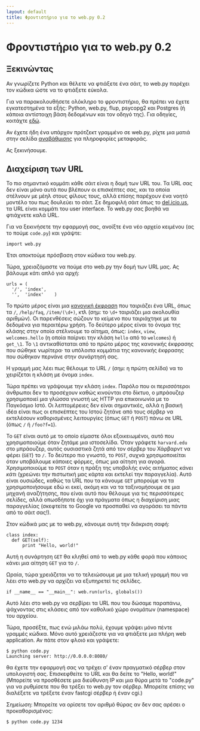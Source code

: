 ```yaml
---
layout: default
title: Φροντιστήριο για το web.py 0.2
---
```


# Φροντιστήριο για το web.py 0.2

## Ξεκινώντας

Αν γνωρίζετε Python και θέλετε να φτιάξετε ένα σάιτ, το web.py παρέχει τον κώδικα ώστε να το φτιάξετε εύκολα.

Για να παρακολουθήσετε ολόκληρο το φροντιστήριο, θα πρέπει να έχετε εγκατεστημένα τα εξής: Python, web.py, flup, psycopg2 και Postgres (ή κάποια αντίστοιχη βάση δεδομένων και τον οδηγό της). Για οδηγίες, κοιτάχτε [εδώ](http://webpy.org/install).

Αν έχετε ήδη ένα υπάρχον πρότζεκτ γραμμένο σε web.py, ρίχτε μια ματιά στην σελίδα [αναβάθμισης](http://webpy.infogami.com/upgrade_to_point2) για πληροφορίες μεταφοράς.

Ας ξεκινήσουμε.

## Διαχείριση των URL

Το πιο σημαντικό κομμάτι κάθε σάιτ είναι η δομή των URL του. Τα URL σας δεν είναι μόνο αυτά που βλέπουν οι επισκέπτες σας, και τα οποία στέλνουν με μέηλ στους φίλους τους, αλλά επίσης παρέχουν ένα νοητό μοντέλο του πως δουλεύει το σάιτ. Σε δημοφιλή σάιτ όπως το [del.icio.us](http://del.icio.us/|del.icio.us), τα URL είναι κομμάτι του user interface. Το web.py σας βοηθά να φτιάχνετε καλά URL.

Για να ξεκινήσετε την εφαρμογή σας, ανοίξτε ένα νέο αρχείο κειμένου (ας το πούμε `code.py`) και γράψτε:

    import web.py

Έτσι αποκτούμε πρόσβαση στον κώδικα του web.py.

Τώρα, χρειαζόμαστε να πούμε στο web.py την δομή των URL μας. Ας βάλουμε κάτι απλό για αρχή:

    urls = (
      '/', 'index',
      '',  'index'    )

Το πρώτο μέρος είναι μια [κανονική έκφραση](http://osteele.com/tools/rework/) που ταιριάζει ένα URL, όπως τα `/`, `/help/faq`, `/item/(\d+)`, κτλ (σημ: το `\d+` ταιριάζει μια ακολουθία αριθμών). Οι παρενθέσεις σώζουν το κείμενο που ταιριάχτηκε με τα δεδομένα για περαιτέρω χρήση. Το δεύτερο μέρος είναι το όνομα της κλάσης στην οποία στέλνουμε το αίτημα, όπως: `index`, `view`, `welcomes.hello` (η οποία παίρνει την κλάση `hello` από το `welcomes`) ή `get_\1`. Το `\1` αντικαθίσταται από το πρώτο μέρος της κανονικής έκφρασης που σώθηκε νωρίτερα· τα υπόλοιπα κομμάτια της κανονικής έκφρασης που σώθηκαν περνάνε στην συνάρτησή σας.

Η γραμμή μας λέει πως θέλουμε το URL `/` (σημ: η πρώτη σελίδα) να το χειρίζεται η κλάση με όνομα `index`.

Τώρα πρέπει να γράψουμε την κλάση `index`. Παρόλο που οι περισσότεροι άνθρωποι δεν το προσέχουν καθώς κινούνται στο δίκτυο, ο μπράουζερ χρησιμοποιεί μια γλώσσα γνωστή ως HTTP για επικοινωνία με το Παγκόσμιο Ιστό. Οι λεπτομέρειες δεν είναι σημαντικές, αλλά η βασική ιδέα είναι πως οι επισκέπτες του Ιστού ζητάνε από τους σέρβερ να εκτελέσουν καθορισμένες λειτουργίες (όπως `GET` ή `POST`) πάνω σε URL (όπως `/` ή `/foo?f=1`).

Το `GET` είναι αυτό με το οποίο είμαστε όλοι εξοικειωμένοι, αυτό που χρησιμοποιούμε όταν ζητάμε μια ιστοσελίδα. Όταν γράφετε `harvard.edu` στο μπράουζερ, αυτός ουσιαστικά ζητά από τον σέρβερ του Χάρβαρντ να φέρει (`GET`) το `/`. Το δεύτερο πιο γνωστό, το `POST`, συχνά χρησιμοποιείται όταν υποβάλουμε κάποιες φόρμες, όπως μια αίτηση για αγορά. Χρησιμοποιούμε το `POST` όταν η πράξη της υποβολής ενός αιτήματος _κάνει κάτι_ (χρεώνει την πιστωτική μας κάρτα και εκτελεί την παραγγελία). Αυτό είναι ουσιώδες, καθώς τα URL που τα κάνουμε `GET` μπορούμε να τα χρησιμοποιήσουμε εδώ κι εκεί, ακόμη και να τα ταξινομήσουμε σε μια μηχανή αναζήτησης, που είναι αυτό που θέλουμε για τις περισσότερες σελίδες, αλλά οπωσδήποτε όχι για πράγματα όπως η διαχείριση μιας παραγγελίας (σκεφτείτε το Google να προσπαθεί να αγοράσει τα πάντα από το σάιτ σας!).

Στον κώδικά μας με το web.py, κάνουμε αυτή την διάκριση σαφή:

    class index:
      def GET(self):
          print "Hello, world!"

Αυτή η συνάρτηση `GET` θα κληθεί από το web.py κάθε φορά που κάποιος κάνει μια αίτηση `GET` για το `/`.

Ωραία, τώρα χρειάζεται να το τελειώσουμε με μια τελική γραμμή που να λέει στο web.py να αρχίζει να εξυπηρετεί τις σελίδες.

    if __name__ == "__main__": web.run(urls, globals())

Αυτό λέει στο web.py να σερβίρει τα URL που του δώσαμε παραπάνω, ψάχνοντας στις κλάσεις από τον καθολικό χώρο ονομάτων (namespace) του αρχείου.

Τώρα, προσέξτε, πως ενώ μιλάω πολύ, έχουμε γράψει μόνο πέντε γραμμές κώδικα. Μόνο αυτό χρειάζεστε για να φτιάξετε μια πλήρη web application. Αν πάτε στον φλοιό και γράψετε:

    $ python code.py
    Launching server: http://0.0.0.0:8080/

θα έχετε την εφαρμογή σας να τρέχει σ' έναν πραγματικό σέρβερ στον υπολογιστή σας. Επισκεφθείτε το URL και θα δείτε το "Hello, world!" (Μπορείτε να προσθέσετε  μια διεύθυνση IP και μια θύρα μετά το "code.py" για να ρυθμίσετε που θα τρέξει το web.py τον σέρβερ. Μπορείτε επίσης να διαλέξετε να τρέξετε έναν fastcgi σέρβερ ή έναν cgi.)

Σημείωση: Μπορείτε να ορίσετε τον αριθμό θύρας αν δεν σας αρέσει ο προκαθορισμένος:

    $ python code.py 1234


